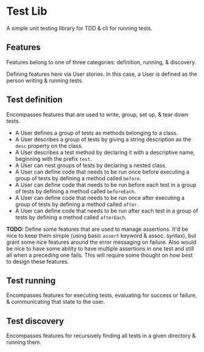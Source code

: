 Test Lib
===

A simple unit testing library for TDD & cli for running tests.

Features
---

Features belong to one of three categories: definition, running, & discovery.

Defining features here via User stories. In this case, a User is defined as the person writing & running tests.

## Test definition

Encompasses features that are used to write, group, set up, & tear down tests.

- A User defines a group of tests as methods belonging to a class.
- A User describes a group of tests by giving a string description as the `desc` property on the class.
- A User describes a test method by declaring it with a descriptive name, beginning with the prefix `test`.
- A User can nest groups of tests by declaring a nested class.
- A User can define code that needs to be run once before executing a group of tests by defining a method called `before`.
- A User can define code that needs to be run before each test in a group of tests by defining a method called `beforeEach`.
- A User can define code that needs to be run once after executing a group of tests by defining a method called `after`.
- A User can define code that needs to be run after each test in a group of tests by defining a method called `afterEach`.

**TODO:** Define some features that are used to manage assertions. It'd be nice to keep them simple (using basic `assert` keyword & assoc. syntax), but grant some nice features around the error messaging on failure. Also would be nice to have some ability to have multiple assertions in one test and still all when a preceding one fails. This will require some thought on how best to design these features.

## Test running

Encompasses features for executing tests, evaluating for success or failure, & communicating that state to the user.

## Test discovery

Encompasses features for recursively finding all tests in a given directory & running them.
